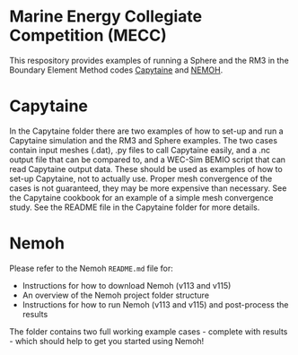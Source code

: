 # Marine Energy Collegiate Competition (MECC)

This respository provides examples of running a Sphere and the RM3 in the Boundary Element Method codes [Capytaine](https://github.com/mancellin/capytaine) and [NEMOH](https://github.com/LHEEA/Nemoh).

# Capytaine
In the Capytaine folder there are two examples of how to set-up and run a Capytaine simulation and the RM3 and Sphere examples. The two cases contain input meshes (.dat), .py files to call Capytaine easily, and a .nc output file that can be compared to, and a WEC-Sim BEMIO script that can read Capytaine output data. These should be used as examples of how to set-up Capytaine, not to actually use. Proper mesh convergence of the cases is not guaranteed, they may be more expensive than necessary. See the Capytaine cookbook for an example of a simple mesh convergence study. See the README file in the Capytaine folder for more details.

# Nemoh
Please refer to the Nemoh `README.md` file for:
- Instructions for how to download Nemoh (v113 and v115)
- An overview of the Nemoh project folder structure
- Instructions for how to run Nemoh (v113 and v115) and post-process the results

The folder contains two full working example cases - complete with results - which should help to get you started using Nemoh!
